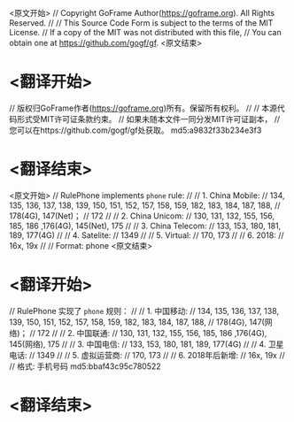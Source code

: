 
<原文开始>
// Copyright GoFrame Author(https://goframe.org). All Rights Reserved.
//
// This Source Code Form is subject to the terms of the MIT License.
// If a copy of the MIT was not distributed with this file,
// You can obtain one at https://github.com/gogf/gf.
<原文结束>

# <翻译开始>
// 版权归GoFrame作者(https://goframe.org)所有。保留所有权利。
//
// 本源代码形式受MIT许可证条款约束。
// 如果未随本文件一同分发MIT许可证副本，
// 您可以在https://github.com/gogf/gf处获取。 md5:a9832f33b234e3f3
# <翻译结束>


<原文开始>
// RulePhone implements `phone` rule:
//
//  1. China Mobile:
//     134, 135, 136, 137, 138, 139, 150, 151, 152, 157, 158, 159, 182, 183, 184, 187, 188,
//     178(4G), 147(Net)；
//     172
//
//  2. China Unicom:
//     130, 131, 132, 155, 156, 185, 186 ,176(4G), 145(Net), 175
//
//  3. China Telecom:
//     133, 153, 180, 181, 189, 177(4G)
//
//  4. Satelite:
//     1349
//
//  5. Virtual:
//     170, 173
//
//  6. 2018:
//     16x, 19x
//
// Format: phone
<原文结束>

# <翻译开始>
// RulePhone 实现了 `phone` 规则：
//
//  1. 中国移动:
//     134, 135, 136, 137, 138, 139, 150, 151, 152, 157, 158, 159, 182, 183, 184, 187, 188,
//     178(4G), 147(网络)；
//     172
//
//  2. 中国联通:
//     130, 131, 132, 155, 156, 185, 186 ,176(4G), 145(网络), 175
//
//  3. 中国电信:
//     133, 153, 180, 181, 189, 177(4G)
//
//  4. 卫星电话:
//     1349
//
//  5. 虚拟运营商:
//     170, 173
//
//  6. 2018年后新增:
//     16x, 19x
//
// 格式: 手机号码 md5:bbaf43c95c780522
# <翻译结束>

